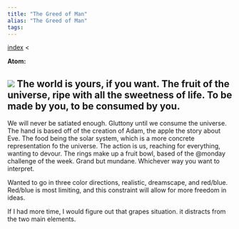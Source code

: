 ```yaml
---
title: "The Greed of Man"
alias: "The Greed of Man"
tags: 
---
```


[index](/.md) < 

**Atom:** 

![](greed%20of%20man%20-%20ill%20fin%201.png)
The world is yours, if you want. The fruit of the universe, ripe with all the sweetness of life. To be made by you, to be consumed by you. 
-----

We will never be satiated enough. Gluttony until we consume the universe. The hand is based off of the creation of Adam, the apple the story about Eve. The food being the solar system, which is a more concrete representation fo the universe. The action is us, reaching for everything, wanting to devour. The rings make up a fruit bowl, based of the @monday challenge of the week. Grand but mundane. Whichever way you want to interpret. 

Wanted to go in three color directions, realistic, dreamscape, and red/blue. Red/blue is most limiting, and this constraint will allow for more freedom in ideas.

If I had more time, I would figure out that grapes situation. it distracts from the two main elements.